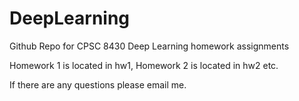 # DeepLearning

Github Repo for CPSC 8430 Deep Learning homework assignments

Homework 1 is located in hw1, Homework 2 is located in hw2 etc.

If there are any questions please email me.

